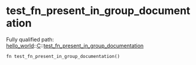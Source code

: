 # test_fn_present_in_group_documentation

Fully qualified path: [hello_world](./hello_world.md)::[C](./hello_world-C.md)::[test_fn_present_in_group_documentation](./hello_world-C-test_fn_present_in_group_documentation.md)

<pre><code class="language-cairo">fn test_fn_present_in_group_documentation()</code></pre>

